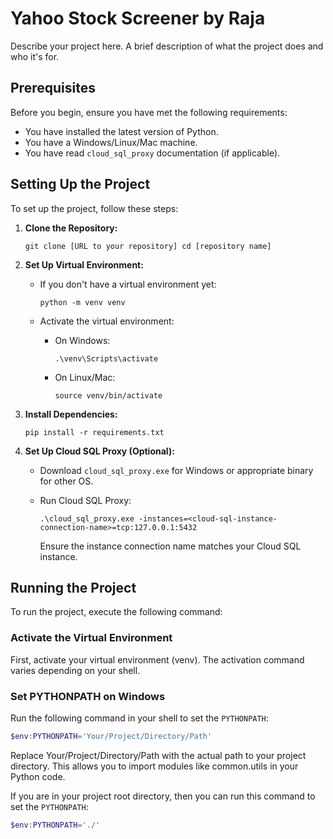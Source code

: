 
# Yahoo Stock Screener by Raja

Describe your project here. A brief description of what the project does and who it's for.

## Prerequisites

Before you begin, ensure you have met the following requirements:

-   You have installed the latest version of Python.
-   You have a Windows/Linux/Mac machine.
-   You have read `cloud_sql_proxy` documentation (if applicable).

## Setting Up the Project

To set up the project, follow these steps:

1.  **Clone the Repository:**
    
    `git clone [URL to your repository]
    cd [repository name]` 
    
2.  **Set Up Virtual Environment:**
    
    -   If you don't have a virtual environment yet:
        
        `python -m venv venv` 
        
    -   Activate the virtual environment:
        
        -   On Windows:
            
            `.\venv\Scripts\activate` 
            
        -   On Linux/Mac:
            
            `source venv/bin/activate` 
            
3.  **Install Dependencies:**
    
    `pip install -r requirements.txt` 
    
4.  **Set Up Cloud SQL Proxy (Optional):**
    
    -   Download `cloud_sql_proxy.exe` for Windows or appropriate binary for other OS.
        
    -   Run Cloud SQL Proxy:
        
        `.\cloud_sql_proxy.exe -instances=<cloud-sql-instance-connection-name>=tcp:127.0.0.1:5432` 
        
        Ensure the instance connection name matches your Cloud SQL instance.
        

## Running the Project

To run the project, execute the following command:

### Activate the Virtual Environment

First, activate your virtual environment (venv). The activation command varies depending on your shell.

### Set PYTHONPATH on Windows

Run the following command in your shell to set the `PYTHONPATH`:

```powershell
$env:PYTHONPATH='Your/Project/Directory/Path'
```

Replace Your/Project/Directory/Path with the actual path to your project directory. This allows you to import modules like common.utils in your Python code.

If you are in your project root directory, then you can run this command to set the `PYTHONPATH`:

```powershell
$env:PYTHONPATH='./'
```